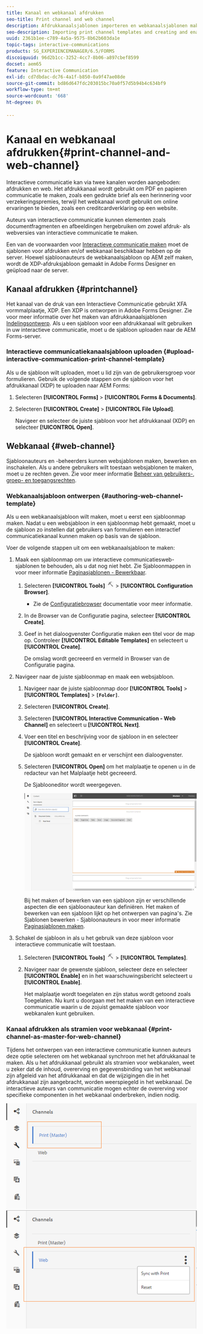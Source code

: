 ```yaml
---
title: Kanaal en webkanaal afdrukken
seo-title: Print channel and web channel
description: Afdrukkanaalsjablonen importeren en webkanaalsjablonen maken en inschakelen
seo-description: Importing print channel templates and creating and enabling web channel templates
uuid: 2361b1ee-c789-4a5a-9575-8b62b603da1e
topic-tags: interactive-communications
products: SG_EXPERIENCEMANAGER/6.5/FORMS
discoiquuid: 96d2b1cc-3252-4cc7-8b06-a897cbef8599
docset: aem65
feature: Interactive Communication
exl-id: cd7dbdac-dc76-4a1f-b850-0a9f47ae08de
source-git-commit: bd86d647fdc203015bc70a0f57d5b94b4c634bf9
workflow-type: tm+mt
source-wordcount: '668'
ht-degree: 0%

---
```


# Kanaal en webkanaal afdrukken{#print-channel-and-web-channel}

Interactieve communicatie kan via twee kanalen worden aangeboden: afdrukken en web. Het afdrukkanaal wordt gebruikt om PDF en papieren communicatie te maken, zoals een gedrukte brief als een herinnering voor verzekeringspremies, terwijl het webkanaal wordt gebruikt om online ervaringen te bieden, zoals een creditcardverklaring op een website.

Auteurs van interactieve communicatie kunnen elementen zoals documentfragmenten en afbeeldingen hergebruiken om zowel afdruk- als webversies van interactieve communicatie te maken.

Een van de voorwaarden voor [Interactieve communicatie maken](../../forms/using/create-interactive-communication.md) moet de sjablonen voor afdrukken en/of webkanaal beschikbaar hebben op de server. Hoewel sjabloonauteurs de webkanaalsjabloon op AEM zelf maken, wordt de XDP-afdruksjabloon gemaakt in Adobe Forms Designer en geüpload naar de server.

## Kanaal afdrukken {#printchannel}

Het kanaal van de druk van een Interactieve Communicatie gebruikt XFA vormmalplaatje, XDP. Een XDP is ontworpen in Adobe Forms Designer. Zie voor meer informatie over het maken van afdrukkanaalsjablonen [Indelingsontwerp](../../forms/using/layout-design-details.md). Als u een sjabloon voor een afdrukkanaal wilt gebruiken in uw interactieve communicatie, moet u de sjabloon uploaden naar de AEM Forms-server.

### Interactieve communicatiekanaalsjabloon uploaden {#upload-interactive-communication-print-channel-template}

Als u de sjabloon wilt uploaden, moet u lid zijn van de gebruikersgroep voor formulieren. Gebruik de volgende stappen om de sjabloon voor het afdrukkanaal (XDP) te uploaden naar AEM Forms:

1. Selecteren **[!UICONTROL Forms]** > **[!UICONTROL Forms & Documents]**.

1. Selecteren **[!UICONTROL Create]** > **[!UICONTROL File Upload]**.

   Navigeer en selecteer de juiste sjabloon voor het afdrukkanaal (XDP) en selecteer **[!UICONTROL Open]**.

## Webkanaal {#web-channel}

Sjabloonauteurs en -beheerders kunnen websjablonen maken, bewerken en inschakelen. Als u andere gebruikers wilt toestaan websjablonen te maken, moet u ze rechten geven. Zie voor meer informatie [Beheer van gebruikers-, groep- en toegangsrechten](/help/sites-administering/user-group-ac-admin.md).

### Webkanaalsjabloon ontwerpen {#authoring-web-channel-template}

Als u een webkanaalsjabloon wilt maken, moet u eerst een sjabloonmap maken. Nadat u een websjabloon in een sjabloonmap hebt gemaakt, moet u de sjabloon zo instellen dat gebruikers van formulieren een interactief communicatiekanaal kunnen maken op basis van de sjabloon.

Voer de volgende stappen uit om een webkanaalsjabloon te maken:

1. Maak een sjabloonmap om uw interactieve communicatiesweb-sjablonen te behouden, als u dat nog niet hebt. Zie Sjabloonmappen in voor meer informatie [Paginasjablonen - Bewerkbaar](/help/sites-developing/page-templates-editable.md).

   1. Selecteren **[!UICONTROL Tools]** ![gereedschappen](assets/tools.png) > **[!UICONTROL Configuration Browser]**.
      * Zie de [Configuratiebrowser](/help/sites-administering/configurations.md) documentatie voor meer informatie.
   1. In de Browser van de Configuratie pagina, selecteer **[!UICONTROL Create]**.
   1. Geef in het dialoogvenster Configuratie maken een titel voor de map op. Controleer **[!UICONTROL Editable Templates]** en selecteert u **[!UICONTROL Create]**.

      De omslag wordt gecreeerd en vermeld in Browser van de Configuratie pagina.

1. Navigeer naar de juiste sjabloonmap en maak een websjabloon.

   1. Navigeer naar de juiste sjabloonmap door **[!UICONTROL Tools]** > **[!UICONTROL Templates]** > **`[Folder]`**.
   1. Selecteren **[!UICONTROL Create]**.
   1. Selecteren **[!UICONTROL Interactive Communication - Web Channel]** en selecteert u **[!UICONTROL Next]**.
   1. Voer een titel en beschrijving voor de sjabloon in en selecteer **[!UICONTROL Create]**.

      De sjabloon wordt gemaakt en er verschijnt een dialoogvenster.

   1. Selecteren **[!UICONTROL Open]** om het malplaatje te openen u in de redacteur van het Malplaatje hebt gecreeerd.

      De Sjablooneditor wordt weergegeven.

      ![webchannelsjabloon](assets/webchanneltemplate.png)

      Bij het maken of bewerken van een sjabloon zijn er verschillende aspecten die een sjabloonauteur kan definiëren. Het maken of bewerken van een sjabloon lijkt op het ontwerpen van pagina&#39;s. Zie Sjablonen bewerken - Sjabloonauteurs in voor meer informatie [Paginasjablonen maken](/help/sites-authoring/templates.md).

1. Schakel de sjabloon in als u het gebruik van deze sjabloon voor interactieve communicatie wilt toestaan.

   1. Selecteren **[!UICONTROL Tools]** ![gereedschappen](assets/tools.png) > **[!UICONTROL Templates]**.
   1. Navigeer naar de gewenste sjabloon, selecteer deze en selecteer **[!UICONTROL Enable]** en in het waarschuwingsbericht selecteert u **[!UICONTROL Enable]**.

      Het malplaatje wordt toegelaten en zijn status wordt getoond zoals Toegelaten. Nu kunt u doorgaan met het maken van een interactieve communicatie waarin u de zojuist gemaakte sjabloon voor webkanalen kunt gebruiken.

### Kanaal afdrukken als stramien voor webkanaal {#print-channel-as-master-for-web-channel}

Tijdens het ontwerpen van een interactieve communicatie kunnen auteurs deze optie selecteren om het webkanaal synchroon met het afdrukkanaal te maken. Als u het afdrukkanaal gebruikt als stramien voor webkanalen, weet u zeker dat de inhoud, overerving en gegevensbinding van het webkanaal zijn afgeleid van het afdrukkanaal en dat de wijzigingen die in het afdrukkanaal zijn aangebracht, worden weerspiegeld in het webkanaal. De interactieve auteurs van communicatie mogen echter de overerving voor specifieke componenten in het webkanaal onderbreken, indien nodig.

![Kanaal als stramien afdrukken](assets/create_ic_print_master_new.png) ![Webkanaal met afdrukkanaal als stramien](assets/create_ic_print_master_web_new.png)
